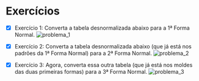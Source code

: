 # Exercícios

- [x] Exercício 1: Converta a tabela desnormalizada abaixo para a 1ª Forma Normal.
![problema_1](https://user-images.githubusercontent.com/74431720/129620404-41f913bb-cecd-44ef-b772-c9eb97f214d5.png)


- [x] Exercício 2: Converta a tabela desnormalizada abaixo (que já está nos padrões da 1ª Forma Normal) para a 2ª Forma Normal.
![problema_2](https://user-images.githubusercontent.com/74431720/129620478-4cf9e082-a88d-4a67-88bb-4bad92aba10c.png)

- [x] Exercício 3: Agora, converta essa outra tabela (que já está nos moldes das duas primeiras formas) para a 3ª Forma Normal.
![problema_3](https://user-images.githubusercontent.com/74431720/129620493-1cfc19d3-72de-404e-9f78-41fd844db473.png)


